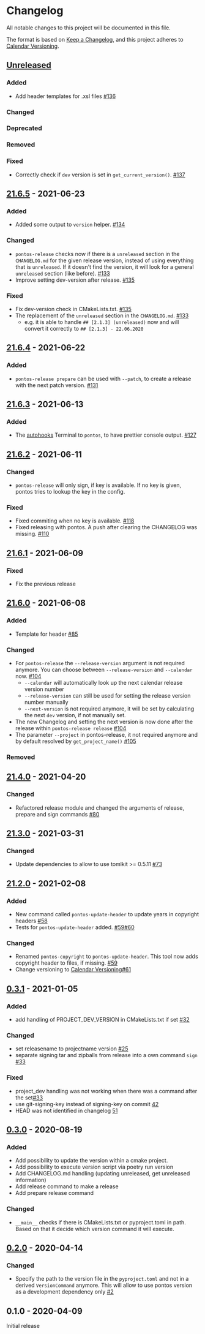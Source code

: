 # Changelog

All notable changes to this project will be documented in this file.

The format is based on [Keep a Changelog](https://keepachangelog.com/en/1.0.0/),
and this project adheres to [Calendar Versioning](https://calver.org).

## [Unreleased]
### Added
* Add header templates for .xsl files [#136](https://github.com/greenbone/pontos/pull/136)

### Changed
### Deprecated
### Removed
### Fixed
* Correctly check if `dev` version is set in `get_current_version()`. [#137](https://github.com/greenbone/pontos/pull/137)

[Unreleased]: https://github.com/greenbone/pontos/compare/v21.6.5...HEAD


## [21.6.5] - 2021-06-23
### Added
* Added some output to `version` helper. [#134](https://github.com/greenbone/pontos/pull/134)
### Changed
* `pontos-release` checks now if there is a `unreleased` section in the `CHANGELOG.md` for the given release version, instead of using everything that is `unreleased`. If it doesn't find the version, it will look for a general `unreleased` section (like before). [#133](https://github.com/greenbone/pontos/pull/133)
* Improve setting dev-version after release. [#135](https://github.com/greenbone/pontos/pull/135)

### Fixed
* Fix dev-version check in CMakeLists.txt. [#135](https://github.com/greenbone/pontos/pull/135)
* The replacement of the `unreleased` section in the `CHANGELOG.md`. [#133](https://github.com/greenbone/pontos/pull/133)
  * e.g. it is able to handle `## [2.1.3] (unreleased)` now and will convert it correctly to `## [2.1.3] - 22.06.2020`

[21.6.5]: https://github.com/greenbone/pontos/compare/v21.6.4...v21.6.5

## [21.6.4] - 2021-06-22
### Added
* `pontos-release prepare` can be used with `--patch`, to create a release with the next patch version. [#131](https://github.com/greenbone/pontos/pull/131)

[21.6.4]: https://github.com/greenbone/pontos/compare/v21.6.3...v21.6.4

## [21.6.3] - 2021-06-13
### Added
* The [autohooks](https://github.com/greenbone/autohooks) Terminal to `pontos`, to have prettier console output. [#127](https://github.com/greenbone/pontos/pull/127)

[21.6.3]: https://github.com/greenbone/pontos/compare/v21.6.2...v21.6.3

## [21.6.2] - 2021-06-11
### Changed
* `pontos-release` will only sign, if key is available. If no key is given, pontos tries to lookup the key in the config.

### Fixed
* Fixed commiting when no key is available. [#118](https://github.com/greenbone/pontos/pull/118)
* Fixed releasing with pontos. A push after clearing the CHANGELOG was missing. [#110](https://github.com/greenbone/pontos/pull/110)

[21.6.2]: https://github.com/greenbone/pontos/compare/v21.6.1...v21.6.2

## [21.6.1] - 2021-06-09
### Fixed
* Fix the previous release

[21.6.1]: https://github.com/greenbone/pontos/compare/v21.6.0...v21.6.1

## [21.6.0] - 2021-06-08
### Added
- Template for header [#85](https://github.com/greenbone/pontos/pull/85)

### Changed
- For `pontos-release` the `--release-version` argument is not required anymore. You can choose between `--release-version` and `--calendar` now. [#104](https://github.com/greenbone/pontos/pull/104)
  - `--calendar` will automatically look up the next calendar release version number
  - `--release-version` can still be used for setting the release version number manually
  - `--next-version` is not required anymore, it will be set by calculating the next `dev` version, if not manually set.
- The new Changelog and setting the next version is now done after the release within `pontos-release release` [#104](https://github.com/greenbone/pontos/pull/104)
- The parameter `--project` in pontos-release, it not required anymore and by default resolved by `get_project_name()` [#105](https://github.com/greenbone/pontos/pull/105)

### Removed

[21.6.0]: https://github.com/greenbone/pontos/compare/v21.4.0...v21.6.0

## [21.4.0] - 2021-04-20
### Changed
- Refactored release module and changed the arguments of release, prepare and
  sign commands [#80](https://github.com/greenbone/pontos/pull/80)

[21.4.0]: https://github.com/greenbone/pontos/compare/v21.3.0...v21.4.0

## [21.3.0] - 2021-03-31
### Changed
- Update dependencies to allow to use tomlkit >= 0.5.11 [#73](https://github.com/greenbone/pontos/pull/73)

[21.3.0]: https://github.com/greenbone/pontos/compare/v21.2.0...v21.3.0

## [21.2.0] - 2021-02-08

### Added
- New command called `pontos-update-header` to update years in copyright headers [#58](https://github.com/greenbone/pontos/pull/58)
- Tests for `pontos-update-header` added. [#59](https://github.com/greenbone/pontos/pull/59)[#60](https://github.com/greenbone/pontos/pull/60)

### Changed
- Renamed `pontos-copyright` to `pontos-update-header`. This tool now adds copyright header to files, if missing. [#59](https://github.com/greenbone/pontos/pull/59)
- Change versioning to [Calendar Versioning](https://calver.org)[#61](https://github.com/greenbone/pontos/pull/61)

[21.2.0]: https://github.com/greenbone/pontos/compare/v0.3.1...v21.2.0

## [0.3.1] - 2021-01-05

### Added
- add handling of PROJECT_DEV_VERSION in CMakeLists.txt if set [#32](https://github.com/greenbone/pontos/pull/32)

### Changed
- set releasename to projectname version [#25](https://github.com/greenbone/pontos/pull/25)
- separate signing tar and zipballs from release into a own command `sign` [#33](https://github.com/greenbone/pontos/pull/33)

### Fixed
- project_dev handling was not working when there was a command after the set[#33](https://github.com/greenbone/pontos/pull/33)
- use git-signing-key instead of signing-key on commit [42](https://github.com/greenbone/pontos/pull/42)
- HEAD was not identified in changelog [51](https://github.com/greenbone/pontos/pull/51)

[0.3.1]: https://github.com/greenbone/pontos/compare/v0.3.0...HEAD

## [0.3.0] - 2020-08-19

### Added

* Add possibility to update the version within a cmake project.
* Add possibility to execute version script via poetry run version
* Add CHANGELOG.md handling (updating unreleased, get unreleased information)
* Add release command to make a release
* Add prepare release command

### Changed

* `__main__` checks if there is CMakeLists.txt or pyproject.toml in path.
   Based on that it decide which version command it will execute.

[0.3.0]: https://github.com/greenbone/pontos/compare/v0.2.0...v0.3.0

## [0.2.0] - 2020-04-14

### Changed

* Specify the path to the version file in the `pyproject.toml` and not in a
  derived `VersionCommand` anymore. This will allow to use pontos version as
  a development dependency only [#2](https://github.com/greenbone/pontos/pull/2)

[0.2.0]: https://github.com/greenbone/pontos/compare/v0.1.0...v0.2.0

## 0.1.0 - 2020-04-09

Initial release

